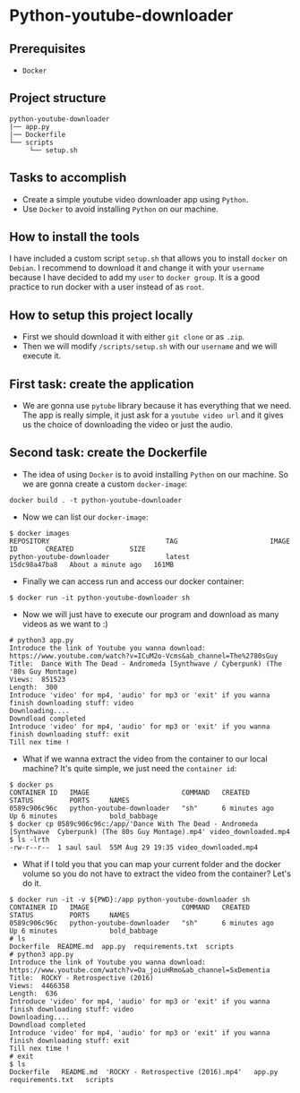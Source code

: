 # Python-youtube-downloader
## Prerequisites
* `Docker`

## Project structure
```
python-youtube-downloader
|── app.py
|── Dockerfile    
└── scripts
     └── setup.sh
```
## Tasks to accomplish
- Create a simple youtube video downloader app using `Python`.
- Use `Docker` to avoid installing `Python` on our machine.

## How to install the tools
I have included a custom script `setup.sh` that allows you to install `docker` on `Debian`.
I recommend to download it and change it with your `username` because I have decided to add my `user` to `docker group`. It is a good practice to run docker with a user instead of as `root`.

## How to setup this project locally
- First we should download it with either `git clone` or as `.zip`.
- Then we will modify `/scripts/setup.sh` with our `username` and we will execute it.

## First task: create the application
- We are gonna use `pytube` library because it has everything that we need. The app is really simple, it just ask for a `youtube video url` and it gives us the choice of downloading the video or just the audio.

## Second task: create the Dockerfile
- The idea of using `Docker` is to avoid installing `Python` on our machine. So we are gonna create a custom `docker-image`:
````
docker build . -t python-youtube-downloader
````
- Now we can list our `docker-image`:
````
$ docker images
REPOSITORY                             TAG                       IMAGE ID       CREATED              SIZE
python-youtube-downloader              latest                    15dc98a47ba8   About a minute ago   161MB
````
- Finally we can access run and access our docker container:
````
$ docker run -it python-youtube-downloader sh
````
- Now we will just have to execute our program and download as many videos as we want to :)
````
# python3 app.py
Introduce the link of Youtube you wanna download: https://www.youtube.com/watch?v=ICuM2o-Vcms&ab_channel=The%2780sGuy
Title:  Dance With The Dead - Andromeda [Synthwave / Cyberpunk) (The '80s Guy Montage)
Views:  851523
Length:  300
Introduce 'video' for mp4, 'audio' for mp3 or 'exit' if you wanna finish downloading stuff: video
Downloading....
Downdload completed
Introduce 'video' for mp4, 'audio' for mp3 or 'exit' if you wanna finish downloading stuff: exit
Till nex time !
````
- What if we wanna extract the video from the container to our local machine? It's quite simple, we just need the `container id`:
````
$ docker ps
CONTAINER ID   IMAGE                       COMMAND   CREATED         STATUS         PORTS     NAMES
0589c906c96c   python-youtube-downloader   "sh"      6 minutes ago   Up 6 minutes             bold_babbage
$ docker cp 0589c906c96c:/app/'Dance With The Dead - Andromeda [Synthwave  Cyberpunk) (The 80s Guy Montage).mp4' video_downloaded.mp4
$ ls -lrth
-rw-r--r--  1 saul saul  55M Aug 29 19:35 video_downloaded.mp4
````
- What if I told you that you can map your current folder and the docker volume so you do not have to extract the video from the container? Let's do it.
````
$ docker run -it -v ${PWD}:/app python-youtube-downloader sh
CONTAINER ID   IMAGE                       COMMAND   CREATED         STATUS         PORTS     NAMES
0589c906c96c   python-youtube-downloader   "sh"      6 minutes ago   Up 6 minutes             bold_babbage
# ls
Dockerfile  README.md  app.py  requirements.txt  scripts
# python3 app.py
Introduce the link of Youtube you wanna download: https://www.youtube.com/watch?v=Oa_joiuHRmo&ab_channel=SxDementia
Title:  ROCKY - Retrospective (2016)
Views:  4466358
Length:  636
Introduce 'video' for mp4, 'audio' for mp3 or 'exit' if you wanna finish downloading stuff: video
Downloading....
Downdload completed
Introduce 'video' for mp4, 'audio' for mp3 or 'exit' if you wanna finish downloading stuff: exit
Till nex time !
# exit
$ ls
Dockerfile   README.md  'ROCKY - Retrospective (2016).mp4'   app.py   requirements.txt   scripts
````
